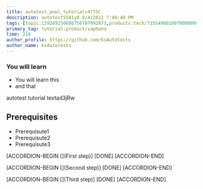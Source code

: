 ```yaml
---
title: autotest_pool_tutorials4775C
description: autotest5581y0_8/4/2021 7:49:48 PM
tags: [topic:139269250608756787992873,products:tech/73554900100700000996,tutorial:experience/advanced]
primary_tag: tutorial:product/sapHana
time: 216
author_profile: https://github.com/ksAutotests
author_name: ksAutotests
---
```

### You will learn
- You will learn this
- and that

autotest tutorial textad3jRw

## Prerequisites
- Prerequisute1
- Prerequisute2
- Prerequisute3

[ACCORDION-BEGIN [](First step)]
[DONE]
[ACCORDION-END]

[ACCORDION-BEGIN [](Second step)]
[DONE]
[ACCORDION-END]

[ACCORDION-BEGIN [](Third step)]
[DONE]
[ACCORDION-END]

